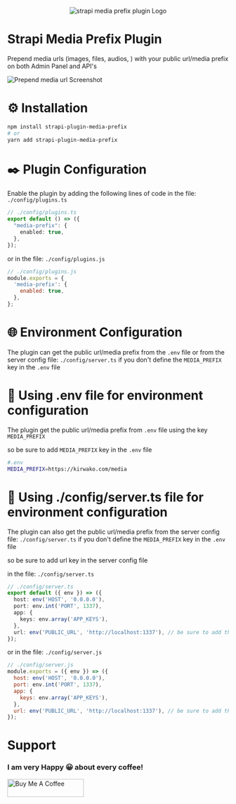 <p align="center">
  <img src="https://github.com/kirwako/strapi-plugin-media-prefix/blob/main/screenshots/logo.svg" alt="strapi media prefix plugin Logo">
</p>

# Strapi Media Prefix Plugin
Prepend media urls (images, files, audios, ) with your public url/media prefix on both Admin Panel and API's

![Prepend media url Screenshot](https://github.com/kirwako/strapi-plugin-media-prefix/blob/main/screenshots/screenshot-1.jpg)

# ⚙️ Installation

```bash
npm install strapi-plugin-media-prefix
# or
yarn add strapi-plugin-media-prefix
```

# ✒️ Plugin Configuration

Enable the plugin by adding the following lines of code in the file: `./config/plugins.ts`

```ts
// ./config/plugins.ts
export default () => ({
  "media-prefix": {
    enabled: true,
  },
});

```

or in the file: `./config/plugins.js`

```js
// ./config/plugins.js
module.exports = {
  'media-prefix': {
    enabled: true,
  },
};
```

# 🌐 Environment Configuration

The plugin can get the public url/media prefix from the `.env` file or from the server config file: `./config/server.ts` if you don't define the `MEDIA_PREFIX` key in the `.env` file

# 🔧 Using .env file for environment configuration
The plugin get the public url/media prefix from `.env` file using the key `MEDIA_PREFIX`

so be sure to add `MEDIA_PREFIX` key in the `.env` file

```bash
#.env
MEDIA_PREFIX=https://kirwako.com/media
```

# 🚀 Using ./config/server.ts file for environment configuration

The plugin can also get the public url/media prefix from the server config file: `./config/server.ts` if you don't define the `MEDIA_PREFIX` key in the `.env` file

so be sure to add url key in the server config file

in the file: `./config/server.ts`
```ts
// ./config/server.ts
export default ({ env }) => ({
  host: env('HOST', '0.0.0.0'),
  port: env.int('PORT', 1337),
  app: {
    keys: env.array('APP_KEYS'),
  },
  url: env('PUBLIC_URL', 'http://localhost:1337'), // be sure to add this line
});

```

or in the file: `./config/server.js`

```js
// ./config/server.js
module.exports = ({ env }) => ({
  host: env('HOST', '0.0.0.0'),
  port: env.int('PORT', 1337),
  app: {
	keys: env.array('APP_KEYS'),
  },
  url: env('PUBLIC_URL', 'http://localhost:1337'), // be sure to add this line
});
```

# Support
### I am very Happy 😀 about every coffee!

<a href="https://bit.ly/media-prefix-strapi-plugin" target="_blank"><img src="https://cdn.buymeacoffee.com/buttons/v2/default-yellow.png" alt="Buy Me A Coffee" height="41" width="174"></a>
